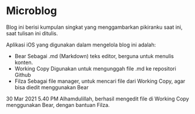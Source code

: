 # Microblog
Blog ini berisi kumpulan singkat yang menggambarkan pikiranku saat ini, saat tulisan ini ditulis.

Aplikasi iOS yang digunakan dalam mengelola blog ini adalah:
* Bear
Sebagai .md (Markdown) teks editor, berguna untuk menulis konten.
* Working Copy
Digunakan untuk mengunggah file .md ke repositori Github
* Filza
Sebagai file manager, untuk mencari file dari Working Copy, agar bisa diedit menggunakan Bear

30 Mar 2021 5.40 PM Alhamdulillah, berhasil mengedit file di Working Copy menggunakan Bear, dengan bantuan Filza.
